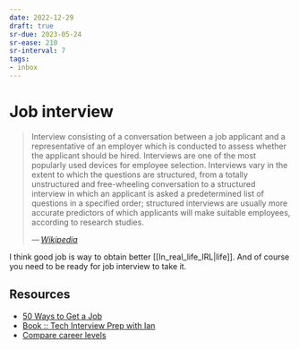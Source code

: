 ```yaml
---
date: 2022-12-29
draft: true
sr-due: 2023-05-24
sr-ease: 210
sr-interval: 7
tags:
- inbox
---
```


# Job interview

> Interview consisting of a conversation between a job applicant and a
> representative of an employer which is conducted to assess whether the
> applicant should be hired. Interviews are one of the most popularly used
> devices for employee selection. Interviews vary in the extent to which the
> questions are structured, from a totally unstructured and free-wheeling
> conversation to a structured interview in which an applicant is asked a
> predetermined list of questions in a specified order; structured interviews
> are usually more accurate predictors of which applicants will make suitable
> employees, according to research studies.
>
> — <cite>[Wikipedia](https://en.wikipedia.org/wiki/Interview)</cite>

I think good job is way to obtain better [[In_real_life_IRL|life]]. And of
course you need to be ready for job interview to take it.

## Resources

- [50 Ways to Get a Job](https://50waystogetajob.com/)
- [Book :: Tech Interview Prep with Ian](https://techinterview.guide/)
- [Compare career levels](https://www.levels.fyi/)
